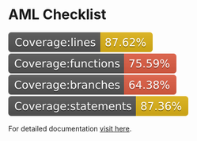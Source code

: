 # AML Checklist

![lines](./src/tests/badges/badge-lines.svg) ![functions](./src/tests/badges/badge-functions.svg) ![branches](./src/tests/badges/badge-branches.svg) ![statements](./src/tests/badges/badge-statements.svg)

For detailed documentation [visit here](https://wmcvay.gitbook.io/reapit-foundations/open-source/packages/aml-checklist).
